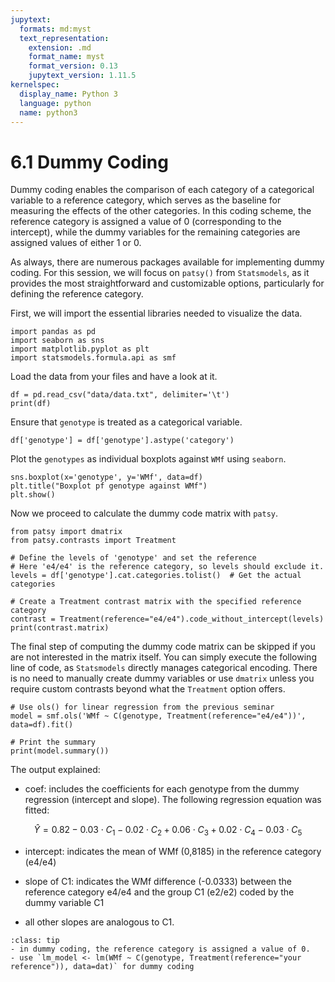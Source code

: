 ```yaml
---
jupytext:
  formats: md:myst
  text_representation:
    extension: .md
    format_name: myst
    format_version: 0.13
    jupytext_version: 1.11.5
kernelspec:
  display_name: Python 3
  language: python
  name: python3
---
```


# 6.1 Dummy Coding

Dummy coding enables the comparison of each category of a categorical variable to a reference category, which serves as the baseline for measuring the effects of the other categories. In this coding scheme, the reference category is assigned a value of 0 (corresponding to the intercept), while the dummy variables for the remaining categories are assigned values of either 1 or 0. 

As always, there are numerous packages available for implementing dummy coding. For this session, we will focus on `patsy()` from `Statsmodels`, as it provides the most straightforward and customizable options, particularly for defining the reference category.

First, we will import the essential libraries needed to visualize the data.

```{code-cell}
import pandas as pd
import seaborn as sns
import matplotlib.pyplot as plt
import statsmodels.formula.api as smf
```

Load the data from your files and have a look at it.

```{code-cell}
df = pd.read_csv("data/data.txt", delimiter='\t')
print(df)
```

Ensure that `genotype` is treated as a categorical variable.

```{code-cell}
df['genotype'] = df['genotype'].astype('category')
```

Plot the `genotypes` as individual boxplots against `WMf` using `seaborn`.

```{code-cell}
sns.boxplot(x='genotype', y='WMf', data=df)
plt.title("Boxplot pf genotype against WMf")
plt.show()
```

Now we proceed to calculate the dummy code matrix with `patsy`.

```{code-cell}
from patsy import dmatrix
from patsy.contrasts import Treatment

# Define the levels of 'genotype' and set the reference
# Here 'e4/e4' is the reference category, so levels should exclude it.
levels = df['genotype'].cat.categories.tolist()  # Get the actual categories

# Create a Treatment contrast matrix with the specified reference category
contrast = Treatment(reference="e4/e4").code_without_intercept(levels)
print(contrast.matrix)
```

The final step of computing the dummy code matrix can be skipped if you are not interested in the matrix itself. You can simply execute the following line of code, as `Statsmodels` directly manages categorical encoding. There is no need to manually create dummy variables or use `dmatrix` unless you require custom contrasts beyond what the `Treatment` option offers.

```{code-cell}
# Use ols() for linear regression from the previous seminar
model = smf.ols('WMf ~ C(genotype, Treatment(reference="e4/e4"))', data=df).fit()

# Print the summary
print(model.summary())
```
The output explained:

- coef: includes the coefficients for each genotype from the dummy regression (intercept and slope). The following regression equation was fitted:

$$\hat{Y} = 0.82 - 0.03 \cdot C_1 - 0.02 \cdot C_2 + 0.06 \cdot C_3 + 0.02 \cdot C_4 - 0.03 \cdot C_5$$

- intercept: indicates the mean of WMf (0,8185) in the reference category (e4/e4)

- slope of C1: indicates the WMf difference (-0.0333) between the reference category e4/e4 and the group C1 (e2/e2) coded by the dummy variable C1

- all other slopes are analogous to C1.

```{admonition} Summary
:class: tip
- in dummy coding, the reference category is assigned a value of 0.
- use `lm_model <- lm(WMf ~ C(genotype, Treatment(reference="your reference")), data=dat)` for dummy coding
```